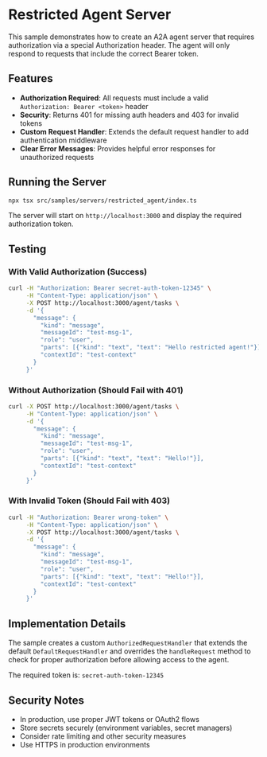 # Restricted Agent Server

This sample demonstrates how to create an A2A agent server that requires authorization via a special Authorization header. The agent will only respond to requests that include the correct Bearer token.

## Features

- **Authorization Required**: All requests must include a valid `Authorization: Bearer <token>` header
- **Security**: Returns 401 for missing auth headers and 403 for invalid tokens
- **Custom Request Handler**: Extends the default request handler to add authentication middleware
- **Clear Error Messages**: Provides helpful error responses for unauthorized requests

## Running the Server

```bash
npx tsx src/samples/servers/restricted_agent/index.ts
```

The server will start on `http://localhost:3000` and display the required authorization token.

## Testing

### With Valid Authorization (Success)
```bash
curl -H "Authorization: Bearer secret-auth-token-12345" \
     -H "Content-Type: application/json" \
     -X POST http://localhost:3000/agent/tasks \
     -d '{
       "message": {
         "kind": "message",
         "messageId": "test-msg-1",
         "role": "user",
         "parts": [{"kind": "text", "text": "Hello restricted agent!"}],
         "contextId": "test-context"
       }
     }'
```

### Without Authorization (Should Fail with 401)
```bash
curl -X POST http://localhost:3000/agent/tasks \
     -H "Content-Type: application/json" \
     -d '{
       "message": {
         "kind": "message",
         "messageId": "test-msg-1",
         "role": "user", 
         "parts": [{"kind": "text", "text": "Hello!"}],
         "contextId": "test-context"
       }
     }'
```

### With Invalid Token (Should Fail with 403)
```bash
curl -H "Authorization: Bearer wrong-token" \
     -H "Content-Type: application/json" \
     -X POST http://localhost:3000/agent/tasks \
     -d '{
       "message": {
         "kind": "message",
         "messageId": "test-msg-1",
         "role": "user",
         "parts": [{"kind": "text", "text": "Hello!"}],
         "contextId": "test-context"
       }
     }'
```

## Implementation Details

The sample creates a custom `AuthorizedRequestHandler` that extends the default `DefaultRequestHandler` and overrides the `handleRequest` method to check for proper authorization before allowing access to the agent.

The required token is: `secret-auth-token-12345`

## Security Notes

- In production, use proper JWT tokens or OAuth2 flows
- Store secrets securely (environment variables, secret managers)
- Consider rate limiting and other security measures
- Use HTTPS in production environments